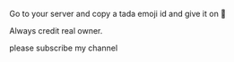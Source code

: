 Go to your server and copy a tada emoji id and give it on 🎉

Always credit real owner. 

please subscribe my channel